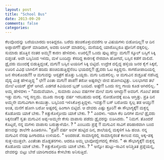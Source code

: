 ```yaml
---
layout: post
title: "School Bus"
date: 2013-09-20
comments: false
categories: 
---
```



  ಕೆಲವೊಂದನ್ನು ಬರೆಯಬಾರದು ಅಂತಿದ್ದರೂ.  ಬರೆದು ಹಂಚಿಕೊಳ್ಳುವವರೆಗು ಆ ವಿಷಯಗಳು ಬಿಡೋದಿಲ್ಲ!!    ಆ ದಿನ ಅಪ್ಪಾಜಿಗೆ!!  ಫೋನ್ ಮಾಡಿದಾಗ, ಅವರು ರಿಸೀವ್ ಮಾಡಲಿಲ್ಲ.   ಮನೆಯಲ್ಲಿ ಯಾರೊಬ್ಬರೂ  ಫೋನಿಗೆ ದಕ್ಕಲಿಲ್ಲ.    ಸುಮಾರು ಹೊತ್ತಿನ ನಂತರ ಅಮ್ಮ!! ಕಾರಣ ಹೇಳಿದಳು.       ಊರಲ್ಲಿ!!  ಒಂದು ಪುಟ್ಟ ಹೆಣ್ಣು ಮಗು!! ಸ್ಕೂಲ್ ಬಸ್ಸಿಗೆ ಸಿಕ್ಕಿ ಬಿಡ್ತಂತೆ.   ಅದೇ ಬಸ್ಸಿನಿಂದ ಇಳಿದು, ಮಳೆ ಬಂದಿದ್ದು ಕೆಸರಿದ್ದ ಕಾರಣಕ್ಕೆ ನೇರವಾಗಿ ಹೋಗದೆ, ಬಸ್ಸಿನ ಕಡೆಗೆ ವಾಲಿದೆ.   ಡ್ರೈವರು ಮುಂದಕ್ಕೆ ಬಿಡುತ್ತಿದ್ದಂತೆ, ಮಗು!!  ಬಸ್ಸಿನ ಟಯರಿಗೆ ಸಿಕ್ಕಿ ಬಿಟ್ಟಿದೆ.     ಉದ್ರೇಕ ದಲ್ಲಿದ್ದ ಹಳ್ಳಿಯ ಜನರ ಕೈಗೆ ಸಿಕ್ಕರೆ,  ಊರಿನ ವಿವಿಧ ಬಾಗಿಲಿಗೆ ಹರಿದು ಹಂಚಿಬಿಡುತ್ತಿದ್ದೆನೆಂಬ ಭಯದಲ್ಲಿ!!  ಡ್ರೈವರು ಓಟ ಕಿತ್ತಿದ್ದನು.   ಸಾಗರೋಪಾದಿಯಲ್ಲಿ ಜನ ಸೇರಿಕೊಂಡು!!!  ಆ ಮಗುವನ್ನು ಆಸ್ಪತ್ರೆಗೆ ಹೊತ್ತು ಒಯ್ದರು.   ಮಗು ಬದುಕಲಿಲ್ಲ.     ಆ ಮಗುವಿನ ಶುಶ್ರೂಷೆ ನಡೆಸಿದ್ದ ವೈದ್ಯ ಮಿತ್ರ ಹೇಳುತ್ತಿದ್ದ  " ಛೇ!! ಎಂತಾ ಮಗು!! ಪಾಪ!!  ತರೋ ಅಷ್ಟರಲ್ಲೇ ಜೀವ ಹೋಗಿಬಿಟ್ಟಿತ್ತು.   ಬಲಭಾಗದ ತಲೆ ಮೇಲೆ ಟಯರ್ ಪ್ರೆಸ್ ಆಗಿದೆ.   ಎಡಗಡೆ ಕಿವಿಯಿಂದ ಬ್ಲಡ್ ಬಂದಿದೆ.  ಅಷ್ಟೇ!!   ಒಂದು ಸಣ್ಣ ಗಾಯ ಕೂಡ ಆಗಿರಲಿಲ್ಲ. "    ಅಮ್ಮ ಹೇಳಿದಳು -  "ಮದುವೆಯಾಗಿ. ,  ಸುಮಾರು ಎಂಟು ವರ್ಷಗಳ ಮೇಲೆ ಮಗು ಆಗಿದ್ದು!! ಅವರಿಗೆ.   ಗೊಂಬೆ ತರಹ ಇತ್ತು ಮಗು.   ಇನ್ನ ಸಣ್ಣದು.   ಮೂರು ನಾಲಕ್ಕು ವರ್ಷ ಇರಬಹುದು ಅದಕ್ಕೆ.    ನೋಡೋದಕ್ಕೆ ಖುಷಿ ಆಗ್ತಿತ್ತು.   ಪ್ರತಿ ದಿನ ಅಮ್ಮನೇ ಮಗುವಿಗಾಗಿ ಕಾಯುತ್ತಾ.  ಬಸ್ಸಿನಿಂದ ಇಳಿಸಿಕೊಳ್ಳುತ್ತಿದ್ದಳು.   ಇವತ್ತು!! ಬಸ್ ಬರೋದು ಸ್ವಲ್ಪ ತಡ ಆಯ್ತು!! ಅಂತ, ಮನೆಗೆ ಹೋಗಿ ಬರೋ ಅಷ್ಟರಲ್ಲಿ ಹಿಂಗಾಗಿ ಬಿಟ್ಟಿದೆ.   ಆ ದೇವರು ಎಷ್ಟು ಕ್ರೂರಿ!!   ಈ ಸೌಭಾಗ್ಯಕ್ಕೆ!!  ಮಕ್ಳನ್ನ ಕೊಡೋದು ಯಾಕೆ ಬೇಕು.  ?  ಕಿತ್ತುಕೊಳ್ಳೋದು ಯಾಕೆ ಬೇಕು. ? "  ಎಂದಳು.        ಇದಾಗಿ ಕೆಲ ದಿನಗಳ ಮೇಲೆ ಡ್ರೈವರು ಸಿಕ್ಕನಂತೆ!!  ಸ್ವತಃ ಮಗುವಿನ ಅಪ್ಪ-ಅಮ್ಮನೇ ಕೇಸು ವಾಪಾಸು ಪಡೆದು ಡ್ರೈವರನ್ನು ಬಿಡಿಸಿದರು.   " ನಿಮಗೆ.  ತೊಂದರೆ ಕೊಟ್ಟರೆ, ನನ್ನ ಮಗಳು ವಾಪಾಸು ಬರುತ್ತಾಳೆಯೇ. ? " ಎಂಬುದು ಪ್ರಶ್ನೆ !!  ಮಗುವಿನ ಸಾವಿಗೆ ಪರಿಹಾರವಾಗಿ ಬಂದ ಹಣವನ್ನು ಶಾಲೆಗೇ ಹಿಂತಿರುಗಿಸಿ.    "ಪ್ರತಿ!! ವರ್ಷ ಅವಳ ಹುಟ್ಟಿದ ದಿನ, ಶಾಲೆಯಲ್ಲಿ ಮಕ್ಕಳಿಗೆ ಸಿಹಿ ಹಂಚಿ.   ನನ್ನ ಮಗುವಿನ ನೆನಪು ಹೀಗಾದರೂ ಉಳಿಯಲಿ.  " ಅಂದರಂತೆ.     ಸಾಮಾನ್ಯರಲ್ಲಿ ಸಾಮಾನ್ಯರಂತೆ ಕಾಣುವ ನಮ್ಮ ಅಕ್ಕ-ಪಕ್ಕ ಸುತ್ತ-ಮುತ್ತಲೇ.  ಎಂತೆಂತಾ ದೊಡ್ಡತನಗಳು.        ಆದರೂ ಅಮ್ಮ ಭಾವೋದ್ವೇಗದಲ್ಲಿ ಕೇಳಿದ.    " ಈ ಸೌಭಾಗ್ಯಕ್ಕೆ!!  ಮಕ್ಳನ್ನ ಕೊಡೋದು ಯಾಕೆ ಬೇಕು.  ?  ಕಿತ್ತುಕೊಳ್ಳೋದು ಯಾಕೆ ಬೇಕು. ? " ಅನ್ನೋ ಹುಟ್ಟು-ಸಾವಿನ ಅನಿಶ್ಚಿತಿತ   ಪ್ರಶ್ನೆಯನ್ನ,  ದೇವರನ್ನು ಬಿಟ್ಟು ಬೇರೆ ಯಾರಿಗಾದರೂ ಕೇಳಬೇಕು ಅನಿಸುತ್ತಿದೆ. 
